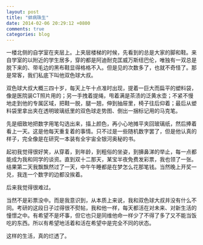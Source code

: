 ```yaml
---
layout: post
title: "蚌病珠生"
date: 2014-02-06 20:29:12 +0800
comments: true
categories: blog 
---
```

一楼北侧的自学室在夹层上。上夹层楼梯的时候，先看到的总是大家的脚和鞋。来自学室的以附近的学生居多，穿的都是阿迪耐克匡威万斯纽巴伦，唯独有一双总是脱下来的、带毛边的黑布鞋显得格格不入。但是见的次数多了，也就不奇怪了。那是常客，我们私底下叫他双色球大叔。

双色球大叔大概三四十岁，每天上午十点准时出现，提着一巨大而扁平的塑料袋，像是医院装CT照片用的；另一手拽着提绳，甩着满是茶渍的泛黄水壶；不紧不慢地走到他的专属区域，把鞋一脱，腿一翘，伸到抽屉里，椅子往后仰着；最后从塑料袋里拿出夹在透明玻璃纸里的双色球走势图、倒出一捆标记用的马克笔。

先是细致地把数字用笔勾选出来，描上颜色，再小心地摊平夹回玻璃纸，然后捧着看上一天。这是他每天重复着的事情。只不过是一些随机数字罢了，但是他认真的样子，完全像是在研究一本装有全宇宙全银河奥秘的书。

起初我觉得很好笑，从穿着，到年龄，到粗俗的坐姿，到擤鼻涕的举止，每一点都能成为我和同学的谈资。直到双十二那天，某宝半夜免费发彩票，我也领了一张。结果第二天我飘飘然过了一天，中午午睡都是在梦怎么花那笔钱。当然晚上开奖一兑，我连一个数字的边都没挨着。

后来我觉得很难过。

当然不是彩票没中。而是我意识到，从本质上来说，我和双色球大叔并没有什么不同。考研的这段日子过得很不熨帖，我和他一样，每天都活在对未来、对新生活的憧憬之中。有希望不是坏事，但它也只是同维他命一样少了不得了多了又不能当饭吃的东西。所以有希望地活着和活在希望中是完全不同的状态。

这样的生活，真的烂透了。